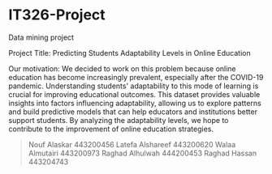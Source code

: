 # IT326-Project
Data mining project

Project Title: Predicting Students Adaptability Levels in Online Education

Our motivation: We decided to work on this problem because online education has become increasingly prevalent, especially after the COVID-19 pandemic. Understanding students' adaptability to this mode of learning is crucial for improving educational outcomes. This dataset provides valuable insights into factors influencing adaptability, allowing us to explore patterns and build predictive models that can help educators and institutions better support students. By analyzing the adaptability levels, we hope to contribute to the improvement of online education strategies.

> Nouf Alaskar 443200456
> Latefa Alshareef 443200620
> Walaa Almutairi 443200973
> Raghad Alhulwah 444200453
> Raghad Hassan 443204743
